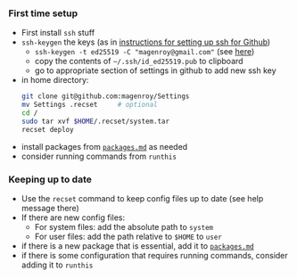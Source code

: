 ### First time setup

* First install `ssh` stuff
* `ssh-keygen` the keys (as in [instructions for setting up ssh for
  Github](https://docs.github.com/en/authentication/connecting-to-github-with-ssh/adding-a-new-ssh-key-to-your-github-account))
  * `ssh-keygen -t ed25519 -C "magenroy@gmail.com"` (see
  [here](https://docs.github.com/en/authentication/connecting-to-github-with-ssh/generating-a-new-ssh-key-and-adding-it-to-the-ssh-agent#generating-a-new-ssh-key))
  * copy the contents of `~/.ssh/id_ed25519.pub` to clipboard
  * go to appropriate section of settings in github to add new ssh key
* in home directory:
	```sh
	git clone git@github.com:magenroy/Settings
	mv Settings .recset		# optional
	cd /
	sudo tar xvf $HOME/.recset/system.tar
	recset deploy
	```
* install packages from [`packages.md`](packages.md) as needed
* consider running commands from `runthis`

### Keeping up to date

* Use the `recset` command to keep config files up to date (see help message
  there)
* If there are new config files:
	* For system files: add the absolute path to `system`
	* For user files: add the path relative to `$HOME` to `user`
* if there is a new package that is essential, add it to [`packages.md`](packages.md)
* if there is some configuration that requires running commands, consider
  adding it to `runthis`
